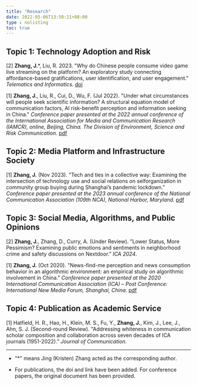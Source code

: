 ```yaml
---
title: "Research"
date: 2022-05-06T13:50:21+08:00
type : nolisting
toc: true
---
```

## Topic 1: Technology Adoption and Risk

[2] **Zhang, J.***, Liu, R. 2023. "Why do Chinese people consume video game live streaming on the platform? An exploratory study connecting affordance-based gratifications, user identification, and user engagement."  *Telematics and Informatics.* [doi](https://doi.org/10.1016/j.tele.2023.102075)

[1] **Zhang, J.**, Liu, R., Cui, D., Wu, F. (Jul 2022). "Under what circumstances will people seek scientific information? A structural equation model of communication factors, AI risk-benefit perception and information seeking in China." *Conference paper presented at the 2022 annual conference of the International Association for Media and Communication Research (IAMCR), online, Beijing, China. The Division of Environment, Science and Risk Communication.* [pdf](https://kristenjz.com/file/IAMCR_2022_ScienceComm.pdf)

## Topic 2: Media Platform and Infrastructure Society

[1] **Zhang, J.** (Nov 2023). "Tech and ties in a collective way: Examining the intersection of technology use and social relations on selforganization in community group buying during Shanghai’s pandemic lockdown." *Conference paper presented at the 2023 annual conference of the National Communication Association (109th NCA), National Harbor, Maryland.* [pdf](https://kristenjz.com/file/NCA2023_Technologyuse.pdf)

## Topic 3: Social Media, Algorithms, and Public Opinions

[2] **Zhang, J.**, Zhang, D., Curry, A. (Under Review). ”Lower Status, More Pessimism? Examining public emotions and sentiments in neighborhood crime and safety discussions on Nextdoor.” *ICA 2024*.

[1] **Zhang, J.** (Oct 2020). "News-find-me perception and news consumption behavior in an algorithmic environment: an empirical study on algorithmic involvement in China." *Conference paper presented at the 2020 International Communication Association (ICA) – Post Conference: International New Media Forum, Shanghai, China.* [pdf](https://kristenjz.com/file/ICApost2020_NewMedia.pdf)

## Topic 4: Publication as Academic Service

[1] Hatfield, H. R., Hao, H., Klein, M. S., Fu, Y., **Zhang, J.**, Kim, J., Lee, J., Ahn, S. J. (Second-round Review). "Addressing whiteness in communication scholar composition and collaboration across seven decades of ICA journals (1951-2022).” *Journal of Communication.*

---

- "*" means Jing (Kristen) Zhang acted as the corresponding author.

- For publications, the doi and link have been added. For conference papers, the original document has been provided.



